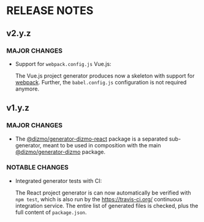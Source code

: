 # RELEASE NOTES

## v2.y.z

### MAJOR CHANGES

* Support for `webpack.config.js` Vue.js:

    The Vue.js project generator produces now a skeleton with support for [webpack]. Further, the `babel.config.js` configuration is not required anymore.

## v1.y.z

### MAJOR CHANGES

* The [@dizmo/generator-dizmo-react] package is a separated sub-generator, meant to be used in composition with the main [@dizmo/generator-dizmo] package.

### NOTABLE CHANGES

* Integrated generator tests with CI:

    The React project generator is can now automatically be verified with `npm test`, which is also run by the https://travis-ci.org/ continuous integration service. The entire list of generated files is checked, plus the full content of `package.json`.

[@dizmo/generator-dizmo]: https://github.com/dizmo/yeoman-generator-dizmo
[@dizmo/generator-dizmo-react]: https://git.dizmo.com/dizmo/yeoman-generator-dizmo-react
[webpack]: https://webpack.js.org/
